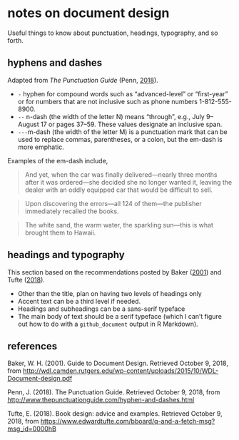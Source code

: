 
# notes on document design

Useful things to know about punctuation, headings, typography, and so
forth.

## hyphens and dashes

Adapted from *The Punctuation Guide* (Penn, [2018](#ref-penn2018)).

  - `-` hyphen for compound words such as “advanced-level” or
    “first-year” or for numbers that are not inclusive such as phone
    numbers 1-812-555-8900.
  - `--` n-dash (the width of the letter N) means “through”, e.g., July
    9–August 17 or pages 37–59. These values designate an inclusive
    span.
  - `---`m-dash (the width of the letter M) is a punctuation mark that
    can be used to replace commas, parentheses, or a colon, but the
    em-dash is more emphatic.

Examples of the em-dash include,

> And yet, when the car was finally delivered—nearly three months after
> it was ordered—she decided she no longer wanted it, leaving the dealer
> with an oddly equipped car that would be difficult to sell.

> Upon discovering the errors—all 124 of them—the publisher immediately
> recalled the books.

> The white sand, the warm water, the sparkling sun—this is what brought
> them to Hawaii.

## headings and typography

This section based on the recommendations posted by Baker
([2001](#ref-baker2001)) and Tufte ([2018](#ref-tufte2018)).

  - Other than the title, plan on having two levels of headings only
  - Accent text can be a third level if needed.
  - Headings and subheadings can be a sans-serif typeface  
  - The main body of text should be a serif typeface (which I can’t
    figure out how to do with a `github_document` output in R Markdown).

## references

<div id="refs" class="references">

<div id="ref-baker2001">

Baker, W. H. (2001). Guide to Document Design. Retrieved October 9,
2018, from
<http://wdl.camden.rutgers.edu/wp-content/uploads/2015/10/WDL-Document-design.pdf>

</div>

<div id="ref-penn2018">

Penn, J. (2018). The Punctuation Guide. Retrieved October 9, 2018, from
<http://www.thepunctuationguide.com/hyphen-and-dashes.html>

</div>

<div id="ref-tufte2018">

Tufte, E. (2018). Book design: advice and examples. Retrieved October 9,
2018, from
<https://www.edwardtufte.com/bboard/q-and-a-fetch-msg?msg_id=0000hB>

</div>

</div>
